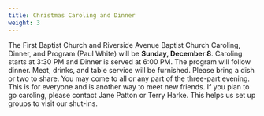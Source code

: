 ```yaml
---
title: Christmas Caroling and Dinner
weight: 3
---
```


The First Baptist Church and Riverside Avenue Baptist Church Caroling, Dinner, and Program (Paul White) will be **Sunday, December 8**. Caroling starts at 3:30 PM and Dinner is served at 6:00 PM. The program will follow dinner. Meat, drinks, and table service will be furnished. Please bring a dish or two to share. You may come to all or any part of the three-part evening. This is for everyone and is another way to meet new friends. If you plan to go caroling, please contact Jane Patton or Terry Harke. This helps us set up groups to visit our shut-ins.